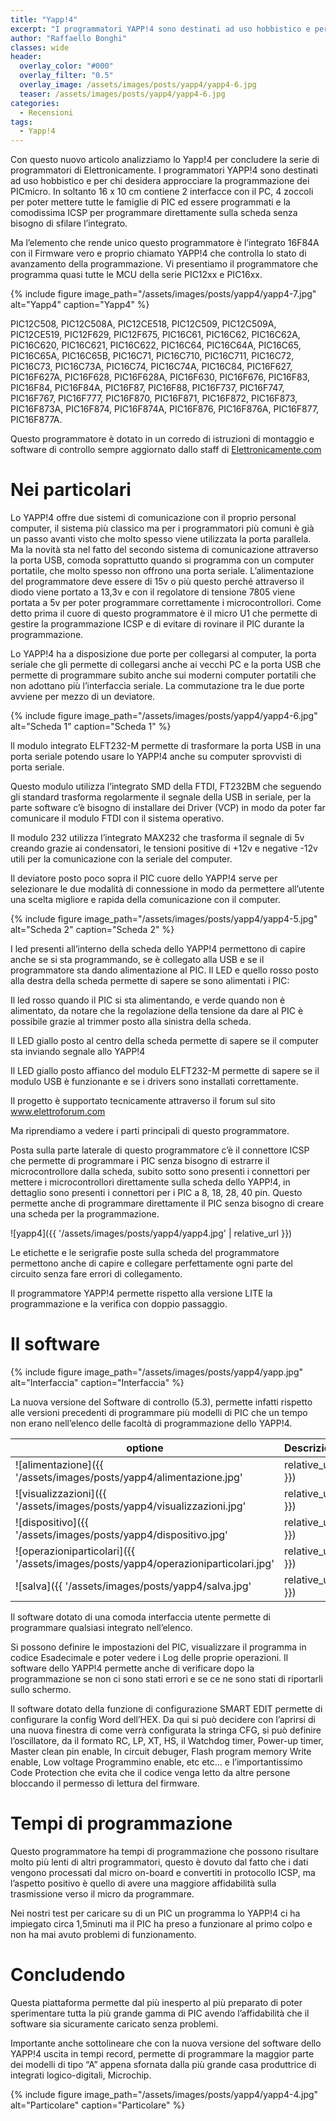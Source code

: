 ```yaml
---
title: "Yapp!4"
excerpt: "I programmatori YAPP!4 sono destinati ad uso hobbistico e per chi desidera approcciare la programmazione dei PICmicro."
author: "Raffaello Bonghi"
classes: wide
header:
  overlay_color: "#000"
  overlay_filter: "0.5"
  overlay_image: /assets/images/posts/yapp4/yapp4-6.jpg
  teaser: /assets/images/posts/yapp4/yapp4-6.jpg
categories:
  - Recensioni
tags:
  - Yapp!4
---
```


Con questo nuovo articolo analizziamo lo Yapp!4 per concludere la serie di programmatori di Elettronicamente. I programmatori YAPP!4 sono destinati ad uso hobbistico e per chi desidera approcciare la programmazione dei PICmicro. In soltanto 16 x 10 cm contiene 2 interfacce con il PC, 4 zoccoli per poter mettere tutte le famiglie di PIC ed essere programmati e la comodissima ICSP per programmare direttamente sulla scheda senza bisogno di sfilare l’integrato.

Ma l’elemento che rende unico questo programmatore è l’integrato 16F84A con il Firmware vero e proprio chiamato YAPP!4 che controlla lo stato di avanzamento della programmazione. Vi presentiamo il programmatore che programma quasi tutte le MCU della serie PIC12xx e PIC16xx.

{% include figure image_path="/assets/images/posts/yapp4/yapp4-7.jpg" alt="Yapp4" caption="Yapp4" %}

PIC12C508, PIC12C508A, PIC12CE518, PIC12C509, PIC12C509A, PIC12CE519, PIC12F629, PIC12F675, PIC16C61, PIC16C62, PIC16C62A, PIC16C620, PIC16C621, PIC16C622, PIC16C64, PIC16C64A, PIC16C65, PIC16C65A, PIC16C65B, PIC16C71, PIC16C710, PIC16C711, PIC16C72, PIC16C73, PIC16C73A, PIC16C74, PIC16C74A, PIC16C84, PIC16F627, PIC16F627A, PIC16F628, PIC16F628A, PIC16F630, PIC16F676, PIC16F83, PIC16F84, PIC16F84A, PIC16F87, PIC16F88, PIC16F737, PIC16F747, PIC16F767, PIC16F777, PIC16F870, PIC16F871, PIC16F872, PIC16F873, PIC16F873A, PIC16F874, PIC16F874A, PIC16F876, PIC16F876A, PIC16F877, PIC16F877A.

Questo programmatore è dotato in un corredo di istruzioni di montaggio e software di controllo sempre aggiornato dallo staff di [Elettronicamente.com](http://www.elettronicamente.com)

# Nei particolari

Lo YAPP!4 offre due sistemi di comunicazione con il proprio personal computer, il sistema più classico ma per i programmatori più comuni è già un passo avanti visto che molto spesso viene utilizzata la porta parallela. Ma la novità sta nel fatto del secondo sistema di comunicazione attraverso la porta USB, comoda soprattutto quando si programma con un computer portatile, che molto spesso non offrono una porta seriale.
L’alimentazione del programmatore deve essere di 15v o più questo perché attraverso il diodo viene portato a 13,3v e con il regolatore di tensione 7805 viene portata a 5v per poter programmare correttamente i microcontrollori. Come detto prima il cuore di questo programmatore è il micro U1 che permette di gestire la programmazione ICSP e di evitare di rovinare il PIC durante la programmazione.

Lo YAPP!4 ha a disposizione due porte per collegarsi al computer, la porta seriale che gli permette di collegarsi anche ai vecchi PC e la porta USB che permette di programmare subito anche sui moderni computer portatili che non adottano più l’interfaccia seriale. La commutazione tra le due porte avviene per mezzo di un deviatore.

{% include figure image_path="/assets/images/posts/yapp4/yapp4-6.jpg" alt="Scheda 1" caption="Scheda 1" %}

ll modulo integrato ELFT232-M permette di trasformare la porta USB in una porta seriale potendo usare lo YAPP!4 anche su computer sprovvisti di porta seriale.

Questo modulo utilizza l’integrato SMD della FTDI, FT232BM che seguendo gli standard trasforma regolarmente il segnale della USB in seriale, per la parte software c’è bisogno di installare dei Driver (VCP) in modo da poter far comunicare il modulo FTDI con il sistema operativo.

Il modulo 232 utilizza l’integrato MAX232 che trasforma il segnale di 5v creando grazie ai condensatori, le tensioni positive di +12v e negative -12v utili per la comunicazione con la seriale del computer.

Il deviatore posto poco sopra il PIC cuore dello YAPP!4 serve per selezionare le due modalità di connessione in modo da permettere all’utente una scelta migliore e rapida della comunicazione con il computer.

{% include figure image_path="/assets/images/posts/yapp4/yapp4-5.jpg" alt="Scheda 2" caption="Scheda 2" %}

I led presenti all’interno della scheda dello YAPP!4 permettono di capire anche se si sta programmando, se è collegato alla USB e se il programmatore sta dando alimentazione al PIC. Il LED e quello rosso posto alla destra della scheda permette di sapere se sono alimentati i PIC:

Il led rosso quando il PIC si sta alimentando, e verde quando non è alimentato, da notare che la regolazione della tensione da dare al PIC è possibile grazie al trimmer posto alla sinistra della scheda.

Il LED giallo posto al centro della scheda permette di sapere se il computer sta inviando segnale allo YAPP!4

Il LED giallo posto affianco del modulo ELFT232-M permette di sapere se il modulo USB è funzionante e se i drivers sono installati correttamente.

Il progetto è supportato tecnicamente attraverso il forum sul sito www.elettroforum.com

Ma riprendiamo a vedere i parti principali di questo programmatore.

Posta sulla parte laterale di questo programmatore c’è il connettore ICSP che permette di programmare i PIC senza bisogno di estrarre il microcontrollore dalla scheda, subito sotto sono presenti i connettori per mettere i microcontrollori direttamente sulla scheda dello YAPP!4, in dettaglio sono presenti i connettori per i PIC a 8, 18, 28, 40 pin. Questo permette anche di programmare direttamente il PIC senza bisogno di creare una scheda per la programmazione.

![yapp4]({{ '/assets/images/posts/yapp4/yapp4.jpg' | relative_url }})

Le etichette e le serigrafie poste sulla scheda del programmatore permettono anche di capire e collegare perfettamente ogni parte del circuito senza fare errori di collegamento.

Il programmatore YAPP!4 permette rispetto alla versione LITE la programmazione e la verifica con doppio passaggio.

# Il software

{% include figure image_path="/assets/images/posts/yapp4/yapp.jpg" alt="Interfaccia" caption="Interfaccia" %}

La nuova versione del Software di controllo (5.3), permette infatti rispetto alle versioni precedenti di programmare più modelli di PIC che un tempo non erano nell’elenco delle facoltà di programmazione dello YAPP!4.

| optione | Descrizione |
|---------|-------------|
| ![alimentazione]({{ '/assets/images/posts/yapp4/alimentazione.jpg' | relative_url }}) | Permette di sapere se l’integrato è alimentato o se è possibile rimuoverlo dalla piattaforma e poterlo usare. |
| ![visualizzazioni]({{ '/assets/images/posts/yapp4/visualizzazioni.jpg' | relative_url }}) | Si può visualizzare il programma che verrà caricato sul PIC ed i Log sulle precedenti |
| ![dispositivo]({{ '/assets/images/posts/yapp4/dispositivo.jpg' | relative_url }}) | Si può selezionare il PIC e il file HEX da caricare sul PIC |
| ![operazioniparticolari]({{ '/assets/images/posts/yapp4/operazioniparticolari.jpg' | relative_url }}) | Da qui si possono scegliere le opzioni su cui lo Yapp dovrà predisporsi al caricamento sulla EEPROM |
| ![salva]({{ '/assets/images/posts/yapp4/salva.jpg' | relative_url }}) | Si può scaricare, Bloccare, leggere il PIC premendo un singolo pulsante. |

Il software dotato di una comoda interfaccia utente permette di programmare qualsiasi integrato nell’elenco.

Si possono definire le impostazioni del PIC, visualizzare il programma in codice Esadecimale e poter vedere i Log delle proprie operazioni.
Il software dello YAPP!4 permette  anche di verificare dopo la programmazione se non ci sono stati errori e se ce ne sono stati di riportarli sullo schermo.

Il software dotato della funzione di configurazione SMART EDIT permette di configurare la config Word dell’HEX. Da qui si può decidere con l’aprirsi di una nuova finestra di come verrà configurata la stringa CFG, si può definire l’oscillatore, da il formato RC, LP, XT, HS, il Watchdog timer, Power-up timer, Master clean pin enable, In circuit debuger, Flash program memory Write enable, Low voltage Programmino enable, etc etc... e l’importantissimo Code Protection che evita che il codice venga letto da altre persone bloccando il permesso di lettura del firmware.

# Tempi di programmazione

Questo programmatore ha tempi di programmazione che possono risultare molto più lenti di altri programmatori, questo è dovuto dal fatto che i dati vengono processati dal micro on-board e convertiti in protocollo ICSP, ma l’aspetto positivo è quello di avere una maggiore affidabilità sulla trasmissione verso il micro da programmare.

Nei nostri test per caricare su di un PIC un programma lo YAPP!4 ci ha impiegato circa 1,5minuti ma il PIC ha preso a funzionare al primo colpo e non ha mai avuto problemi di funzionamento.

# Concludendo

Questa piattaforma permette dal più inesperto al più preparato di poter sperimentare tutta la più grande gamma di PIC  avendo l’affidabilità che il software sia sicuramente caricato senza problemi.

Importante anche sottolineare che con la nuova versione del software dello YAPP!4 uscita in tempi record, permette di programmare la maggior parte dei modelli di tipo “A” appena sfornata dalla più grande casa produttrice di integrati logico-digitali, Microchip.

{% include figure image_path="/assets/images/posts/yapp4/yapp4-4.jpg" alt="Particolare" caption="Particolare" %}